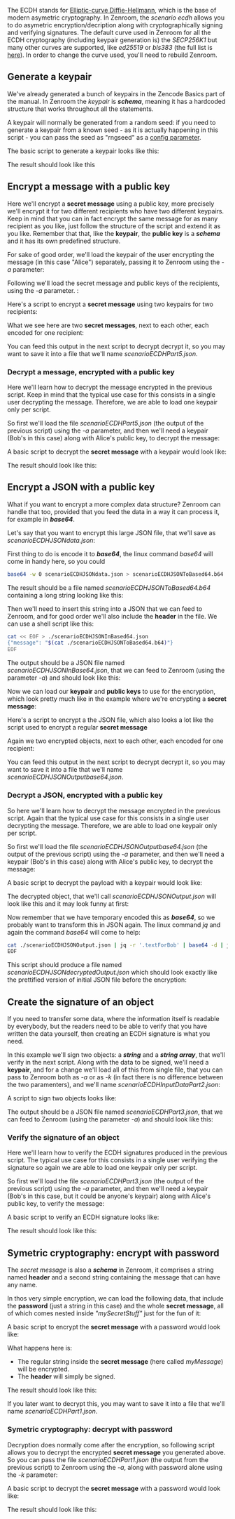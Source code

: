 

<!-- Unused files
 
givenDebugOutputVerbose.json
givenLongOutput.json
 

Link file with relative path: <a href="./_media/examples/zencode_cookbook/givenArraysLoadInput.json">givenArraysLoadInput.json</a>
 
-->



The ECDH stands for [Elliptic-curve Diffie-Hellmann](https://en.wikipedia.org/wiki/Elliptic-curve_Diffie%E2%80%93Hellman), which is the base of modern asymetric cryptography. 
In Zenroom, the *scenario ecdh* allows you to do asymetric encryption/decription along with cryptographically signing and verifying signatures.
The default curve used in Zenroom for all the ECDH cryptography (including keypair generation is) the *SECP256K1* but many other curves are supported, like *ed25519* or *bls383* (the full list is [here](https://github.com/dyne/Zenroom/tree/master/lib/milagro-crypto-c/src)). In order to change the curve used, you'll need to rebuild Zenroom.




 
## Generate a keypair
 
We've already generated a bunch of keypairs in the Zencode Basics part of the manual. In Zenroom the *keypair* is ***schema***, meaning it has a hardcoded structure that works throughout all the statements. 

A keypair will normally be generated from a random seed: if you need to generate a keypair from a known seed - as it is actually happening in this script - you can pass the seed as "rngseed" as a [config parameter](/pages/zenroom-config.md).

The basic script to generate a keypair looks like this:

[](../_media/examples/zencode_cookbook/scenarioECDHZencodePart0.zen ':include :type=code gherkin')

The result should look like this

[](../_media/examples/zencode_cookbook/scenarioECDHKeypair1.json ':include :type=code json')



## Encrypt a message with a public key

Here we'll encrypt a **secret message** using a public key, more precisely we'll encrypt it for two different recipients who have two different keypairs.
Keep in mind that you can in fact encrypt the same message for as many recipient as you like, just follow the structure of the script and extend it as you like.
Remember that that, like the **keypair**, the **public key** is a ***schema*** and it has its own predefined structure. 

For sake of good order, we'll load the keypair of the user encrypting the message (in this case "Alice") separately, passing it to Zenroom using the *-a* parameter:

[](../_media/examples/zencode_cookbook/scenarioECDHAliceKeyapir.json ':include :type=code json')

Following we'll load the secret message and public keys of the recipients, using the *-a* parameter. :

[](../_media/examples/zencode_cookbook/scenarioECDHBobCarlKeysMessage.json ':include :type=code json')


Here's a script to encrypt a **secret message** using two keypairs for two recipients:

[](../_media/examples/zencode_cookbook/scenarioECDHZencodePart5.zen ':include :type=code gherkin')

What we see here are two **secret messages**, next to each other, each encoded for one recipient:

[](../_media/examples/zencode_cookbook/scenarioECDHPart5.json ':include :type=code json')

You can feed this output in the next script to decrypt decrypt it, so you may want to save it into a file that we'll name *scenarioECDHPart5.json*.


### Decrypt a message, encrypted with a public key 

Here we'll learn how to decrypt the message encrypted in the previous script. Keep in mind that the typical use case for this consists in a single user decrypting the message. Therefore, we are able to load one keypair only per script. 

So first we'll load the file *scenarioECDHPart5.json* (the output of the previous script) using the *-a* parameter, and then we'll need a keypair (Bob's in this case) along with Alice's public key, to decrypt the message:

[](../_media/examples/zencode_cookbook/scenarioECDHAliceBobDecryptKeys.json ':include :type=code json')


A basic script to decrypt the **secret message** with a keypair would look like:

[](../_media/examples/zencode_cookbook/scenarioECDHZencodePart6.zen ':include :type=code gherkin')

The result should look like this:

[](../_media/examples/zencode_cookbook/scenarioECDHPart6.json ':include :type=code json')

## Encrypt a JSON with a public key

What if you want to encrypt a more complex data structure? Zenroom can handle that too, provided that you feed the data in a way it can process it, for example in ***base64***. 

Let's say that you want to encrypt this large JSON file, that we'll save as *scenarioECDHJSONdata.json*: 

[](../_media/examples/zencode_cookbook/scenarioECDHJSONdata.json ':include :type=code txt')


First thing to do is encode it to ***base64***, the linux command *base64* will come in handy here, so you could 

```bash
base64 -w 0 scenarioECDHJSONdata.json > scenarioECDHJSONToBased64.b64
``` 
The result should be a file named *scenarioECDHJSONToBased64.b64* containing a long string looking like this: 

[](../_media/examples/zencode_cookbook/scenarioECDHJSONToBased64.b64 ':include :type=code b64')

Then we'll need to insert this string into a JSON that we can feed to Zenroom, and for good order we'll also include the **header** in the file. We can use a shell script like this: 

```bash
cat << EOF > ./scenarioECDHJSONInBased64.json
{"message": "$(cat ./scenarioECDHJSONToBased64.b64)"}
EOF
``` 

The output should be a JSON file named *scenarioECDHJSONInBase64.json*, that we can feed to Zenroom (using the parameter *-a*) and should look like this: 

[](../_media/examples/zencode_cookbook/scenarioECDHJSONInBase64.json ':include :type=code json')

Now we can load our **keypair** and **public keys** to use for the encryption, which look pretty much like in the example where we're encrypting a **secret message**:

[](../_media/examples/zencode_cookbook/scenarioECDHJSONAliceBobCarlKeys.json ':include :type=code json')


Here's a script to encrypt a the JSON file, which also looks a lot like the script used to encrypt a regular **secret message**

[](../_media/examples/zencode_cookbook/scenarioECDHZencodePart5.zen ':include :type=code gherkin')

Again we two encrypted objects, next to each other, each encoded for one recipient:

[](../_media/examples/zencode_cookbook/scenarioECDHJSONOutputbase64.json ':include :type=code json')

You can feed this output in the next script to decrypt decrypt it, so you may want to save it into a file that we'll name *scenarioECDHJSONOutputbase64.json*.


### Decrypt a JSON, encrypted with a public key 

So here we'll learn how to decrypt the message encrypted in the previous script. Again that the typical use case for this consists in a single user decrypting the message. Therefore, we are able to load one keypair only per script. 

So first we'll load the file *scenarioECDHJSONOutputbase64.json* (the output of the previous script) using the *-a* parameter, and then we'll need a keypair (Bob's in this case) along with Alice's public key, to decrypt the message:

[](../_media/examples/zencode_cookbook/scenarioECDHJSONAliceBobDecryptKeys.json ':include :type=code json')


A basic script to decrypt the payload with a keypair would look like:

[](../_media/examples/zencode_cookbook/scenarioECDHJSONDecrypt.zen ':include :type=code gherkin')

The decrypted object, that we'll call *scenarioECDHJSONOutput.json* will look like this and it may look funny at first:

[](../_media/examples/zencode_cookbook/scenarioECDHJSONOutput.json ':include :type=code json')

Now remember that we have temporary encoded this as ***base64***, so we probably want to transform this in JSON again. The linux command *jq* and again the command *base64* will come to help: 

```bash
cat ./scenarioECDHJSONOutput.json | jq -r '.textForBob' | base64 -d | jq . | tee ./scenarioECDHJSONdecryptedOutput.json
EOF
``` 

This script should produce a file named *scenarioECDHJSONdecryptedOutput.json* which should look exactly like the prettified version of initial JSON file before the encryption:

[](../_media/examples/zencode_cookbook/scenarioECDHJSONdecryptedOutput.json ':include :type=code json')



## Create the signature of an object

If you need to transfer some data, where the information itself is readable by everybody, but the readers need to be able to verify that you have written the data yourself, then creating an ECDH signature is what you need.

In this example we'll sign two objects: a ***string*** and a ***string array***, that we'll verify in the next script. Along with the data to be signed, we'll need a **keypair**, and for a change we'll load all of this from single file, that you can pass to Zenroom both as *-a* or as *-k* (in fact there is no difference between the two paramenters), and we'll name *scenarioECDHInputDataPart2.json*:


[](../_media/examples/zencode_cookbook/scenarioECDHInputDataPart2.json ':include :type=code json')


A script to sign two objects looks like:

[](../_media/examples/zencode_cookbook/scenarioECDHZencodePart3.zen ':include :type=code gherkin')


The output should be a JSON file named *scenarioECDHPart3.json*, that we can feed to Zenroom (using the parameter *-a*) and should look like this: 

[](../_media/examples/zencode_cookbook/scenarioECDHPart3.json ':include :type=code json')



### Verify the signature of an object

Here we'll learn how to verify the ECDH signatures produced in the previous script. The typical use case for this consists in a single user verifying the signature so again we are able to load one keypair only per script. 

So first we'll load the file *scenarioECDHPart3.json* (the output of the previous script) using the *-a* parameter, and then we'll need a keypair (Bob's in this case, but it could be anyone's keypair) along with Alice's public key, to verify the message:


[](../_media/examples/zencode_cookbook/scenarioECDHPart3.json ':include :type=code json')

A basic script to verify an ECDH signature looks like:

[](../_media/examples/zencode_cookbook/scenarioECDHZencodePart4.zen ':include :type=code gherkin')

The result should look like this:

[](../_media/examples/zencode_cookbook/scenarioECDHPart4.json ':include :type=code json')




## Symetric cryptography: encrypt with password

The *secret message* is also a ***schema*** in Zenroom, it comprises a string named **header** and a second string containing the message that can have any name. 

In thos very simple encryption, we can load the following data, that include the **password** (just a string in this case) and the whole **secret message**, all of which comes nested inside *"mySecretStuff"* just for the fun of it:

[](../_media/examples/zencode_cookbook/scenarioECDHInputSecretData1.json ':include :type=code json')


A basic script to encrypt the **secret message** with a password would look like:

[](../_media/examples/zencode_cookbook/scenarioECDHZencodePart1.zen ':include :type=code gherkin')

What happens here is: 
 - The regular string inside the **secret message** (here called *myMessage*) will be encrypted.
 - The **header** will simply be signed.

The result should look like this:

[](../_media/examples/zencode_cookbook/scenarioECDHPart1.json ':include :type=code json')

If you later want to decrypt this, you may want to save it into a file that we'll name *scenarioECDHPart1.json*.


### Symetric cryptography: decrypt with password

Decryption does normally come after the encryption, so following script allows you to decrypt the encrypted **secret message** you generated above. So you can pass the file *scenarioECDHPart1.json* (the output from the previous script) to Zenroom using the *-a*, along with password alone using the *-k* parameter:

[](../_media/examples/zencode_cookbook/scenarioECDHInputDataPart1.json ':include :type=code json')


A basic script to decrypt the **secret message** with a password would look like:

[](../_media/examples/zencode_cookbook/scenarioECDHZencodePart2.zen ':include :type=code gherkin')

The result should look like this:

[](../_media/examples/zencode_cookbook/scenarioECDHPart2.json ':include :type=code json')


